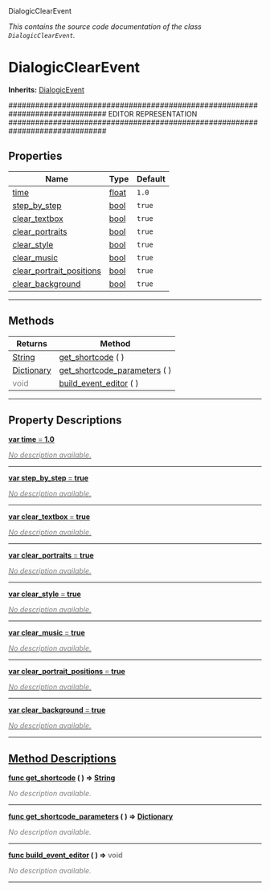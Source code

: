 
<div class="header-banner purple">
<div class="header-label purple">DialogicClearEvent</div>
</div>

*This contains the source code documentation of the class `DialogicClearEvent`.*
        
# DialogicClearEvent
**Inherits:** [DialogicEvent](class_dialogicevent.md)

############################################################################## EDITOR REPRESENTATION ##############################################################################
## Properties
Name | Type | Default 
--- | --- | --- 
[<span class="hljs-title">time</span>](#property-time) | [float](https://docs.godotengine.org/en/latest/classes/class_float.html#class-float) |  `1.0` 
[<span class="hljs-title">step_by_step</span>](#property-step_by_step) | [bool](https://docs.godotengine.org/en/latest/classes/class_bool.html#class-bool) |  `true` 
[<span class="hljs-title">clear_textbox</span>](#property-clear_textbox) | [bool](https://docs.godotengine.org/en/latest/classes/class_bool.html#class-bool) |  `true` 
[<span class="hljs-title">clear_portraits</span>](#property-clear_portraits) | [bool](https://docs.godotengine.org/en/latest/classes/class_bool.html#class-bool) |  `true` 
[<span class="hljs-title">clear_style</span>](#property-clear_style) | [bool](https://docs.godotengine.org/en/latest/classes/class_bool.html#class-bool) |  `true` 
[<span class="hljs-title">clear_music</span>](#property-clear_music) | [bool](https://docs.godotengine.org/en/latest/classes/class_bool.html#class-bool) |  `true` 
[<span class="hljs-title">clear_portrait_positions</span>](#property-clear_portrait_positions) | [bool](https://docs.godotengine.org/en/latest/classes/class_bool.html#class-bool) |  `true` 
[<span class="hljs-title">clear_background</span>](#property-clear_background) | [bool](https://docs.godotengine.org/en/latest/classes/class_bool.html#class-bool) |  `true` 
--- 

## Methods
Returns | Method 
--- | --- 
<span class="hljs-attribute">[String](https://docs.godotengine.org/en/latest/classes/class_string.html#class-string)</span> | [<span class="hljs-title">get_shortcode</span>](#method-get_shortcode) ( ) 
<span class="hljs-attribute">[Dictionary](https://docs.godotengine.org/en/latest/classes/class_dictionary.html#class-dictionary)</span> | [<span class="hljs-title">get_shortcode_parameters</span>](#method-get_shortcode_parameters) ( ) 
<span style = "color: gray">void</span> | [<span class="hljs-title">build_event_editor</span>](#method-build_event_editor) ( ) 
--- 
## Property Descriptions



<a class="header" id="property-time" href="#property-time">**<span class="hljs-attribute">var</span> <span class="hljs-title">time</span> <span style = "color: gray"> = </span> 1.0** 



 <span style = "color: gray">*No description available.*</span> 

---



<a class="header" id="property-step_by_step" href="#property-step_by_step">**<span class="hljs-attribute">var</span> <span class="hljs-title">step_by_step</span> <span style = "color: gray"> = </span> true** 



 <span style = "color: gray">*No description available.*</span> 

---



<a class="header" id="property-clear_textbox" href="#property-clear_textbox">**<span class="hljs-attribute">var</span> <span class="hljs-title">clear_textbox</span> <span style = "color: gray"> = </span> true** 



 <span style = "color: gray">*No description available.*</span> 

---



<a class="header" id="property-clear_portraits" href="#property-clear_portraits">**<span class="hljs-attribute">var</span> <span class="hljs-title">clear_portraits</span> <span style = "color: gray"> = </span> true** 



 <span style = "color: gray">*No description available.*</span> 

---



<a class="header" id="property-clear_style" href="#property-clear_style">**<span class="hljs-attribute">var</span> <span class="hljs-title">clear_style</span> <span style = "color: gray"> = </span> true** 



 <span style = "color: gray">*No description available.*</span> 

---



<a class="header" id="property-clear_music" href="#property-clear_music">**<span class="hljs-attribute">var</span> <span class="hljs-title">clear_music</span> <span style = "color: gray"> = </span> true** 



 <span style = "color: gray">*No description available.*</span> 

---



<a class="header" id="property-clear_portrait_positions" href="#property-clear_portrait_positions">**<span class="hljs-attribute">var</span> <span class="hljs-title">clear_portrait_positions</span> <span style = "color: gray"> = </span> true** 



 <span style = "color: gray">*No description available.*</span> 

---



<a class="header" id="property-clear_background" href="#property-clear_background">**<span class="hljs-attribute">var</span> <span class="hljs-title">clear_background</span> <span style = "color: gray"> = </span> true** 



 <span style = "color: gray">*No description available.*</span> 

---

## Method Descriptions



<a class="header" id="method-get_shortcode" href="#method-get_shortcode">**<span class="hljs-attribute">func</span> [<span class="hljs-title">get_shortcode</span>](#method-get_shortcode) ( )</a>  ⇒ <span class="hljs-attribute">[String](https://docs.godotengine.org/en/latest/classes/class_string.html#class-string)</span>** 



 <span style = "color: gray">*No description available.*</span> 

---



<a class="header" id="method-get_shortcode_parameters" href="#method-get_shortcode_parameters">**<span class="hljs-attribute">func</span> [<span class="hljs-title">get_shortcode_parameters</span>](#method-get_shortcode_parameters) ( )</a>  ⇒ <span class="hljs-attribute">[Dictionary](https://docs.godotengine.org/en/latest/classes/class_dictionary.html#class-dictionary)</span>** 



 <span style = "color: gray">*No description available.*</span> 

---



<a class="header" id="method-build_event_editor" href="#method-build_event_editor">**<span class="hljs-attribute">func</span> [<span class="hljs-title">build_event_editor</span>](#method-build_event_editor) ( )</a>  ⇒ <span style = "color: gray">void</span>** 



 <span style = "color: gray">*No description available.*</span> 

---

